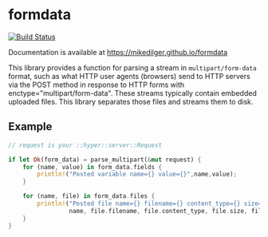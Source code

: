 # formdata

[![Build Status](https://travis-ci.org/mikedilger/formdata.svg?branch=master)](https://travis-ci.org/mikedilger/formdata)

Documentation is available at https://mikedilger.github.io/formdata

This library provides a function for parsing a stream in `multipart/form-data`
format, such as what HTTP user agents (browsers) send to HTTP servers via the
POST method in response to HTTP forms with enctype="multipart/form-data".
These streams typically contain embedded uploaded files.  This library
separates those files and streams them to disk.

## Example

```rust
// request is your ::hyper::server::Request

if let Ok(form_data) = parse_multipart(&mut request) {
    for (name, value) in form_data.fields {
        println!("Posted variable name={} value={}",name,value);
    }

    for (name, file) in form_data.files {
        println!("Posted file name={} filename={} content_type={} size={} temporary_path={}",
                 name, file.filename, file.content_type, file.size, file.path);
    }
}

```
